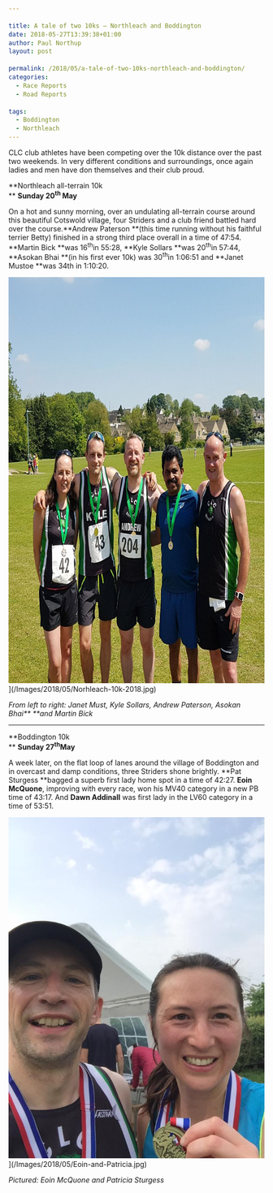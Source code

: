 ```yaml
---

title: A tale of two 10ks – Northleach and Boddington
date: 2018-05-27T13:39:38+01:00
author: Paul Northup
layout: post

permalink: /2018/05/a-tale-of-two-10ks-northleach-and-boddington/
categories:
  - Race Reports
  - Road Reports

tags:
  - Boddington
  - Northleach
---
```

CLC club athletes have been competing over the 10k distance over the past two weekends. In very different conditions and surroundings, once again ladies and men have don themselves and their club proud.

**Northleach all-terrain 10k  
** **Sunday 20<sup>th </sup>May**

On a hot and sunny morning, over an undulating all-terrain course around this beautiful Cotswold village, four Striders and a club friend battled hard over the course.**Andrew Paterson **(this time running without his faithful terrier Betty) finished in a strong third place overall in a time of 47:54. **Martin Bick **was 16<sup>th</sup>in 55:28, **Kyle Sollars **was 20<sup>th</sup>in 57:44, **Asokan Bhai **(in his first ever 10k) was 30<sup>th</sup>in 1:06:51 and **Janet Mustoe **was 34th in 1:10:20.

<img src="/Images/2018/05/Norhleach-10k-2018.jpg" alt="Norhleach-10k-2018" width="800" height="800" />](/Images/2018/05/Norhleach-10k-2018.jpg)

_From left to right: Janet Must, Kyle Sollars, Andrew Paterson, Asokan Bhai** **and Martin Bick_

* * *

**Boddington 10k  
** **Sunday 27<sup>th</sup>May**

A week later, on the flat loop of lanes around the village of Boddington and in overcast and damp conditions, three Striders shone brightly. **Pat Sturgess **bagged a superb first lady home spot in a time of 42:27. **Eoin McQuone**, improving with every race, won his MV40 category in a new PB time of 43:17. And **Dawn Addinall** was first lady in the LV60 category in a time of 53:51.

<img src="/Images/2018/05/Eoin-and-Patricia.jpg" alt="Eoin-and-Patricia"  />](/Images/2018/05/Eoin-and-Patricia.jpg)

_Pictured: Eoin McQuone and Patricia Sturgess_